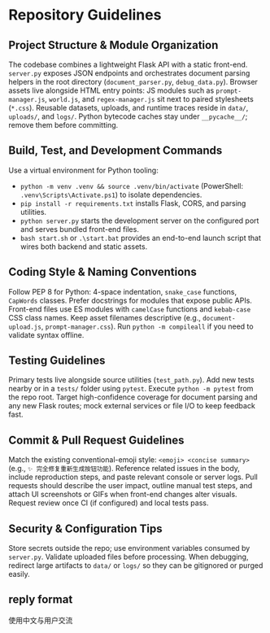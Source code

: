 ﻿# Repository Guidelines

## Project Structure & Module Organization
The codebase combines a lightweight Flask API with a static front-end. `server.py` exposes JSON endpoints and orchestrates document parsing helpers in the root directory (`document_parser.py`, `debug_data.py`). Browser assets live alongside HTML entry points: JS modules such as `prompt-manager.js`, `world.js`, and `regex-manager.js` sit next to paired stylesheets (`*.css`). Reusable datasets, uploads, and runtime traces reside in `data/`, `uploads/`, and `logs/`. Python bytecode caches stay under `__pycache__/`; remove them before committing.

## Build, Test, and Development Commands
Use a virtual environment for Python tooling:
- `python -m venv .venv && source .venv/bin/activate` (PowerShell: `.venv\Scripts\Activate.ps1`) to isolate dependencies.
- `pip install -r requirements.txt` installs Flask, CORS, and parsing utilities.
- `python server.py` starts the development server on the configured port and serves bundled front-end files.
- `bash start.sh` or `.\start.bat` provides an end-to-end launch script that wires both backend and static assets.

## Coding Style & Naming Conventions
Follow PEP 8 for Python: 4-space indentation, `snake_case` functions, `CapWords` classes. Prefer docstrings for modules that expose public APIs. Front-end files use ES modules with `camelCase` functions and `kebab-case` CSS class names. Keep asset filenames descriptive (e.g., `document-upload.js`, `prompt-manager.css`). Run `python -m compileall` if you need to validate syntax offline.

## Testing Guidelines
Primary tests live alongside source utilities (`test_path.py`). Add new tests nearby or in a `tests/` folder using `pytest`. Execute `python -m pytest` from the repo root. Target high-confidence coverage for document parsing and any new Flask routes; mock external services or file I/O to keep feedback fast.

## Commit & Pull Request Guidelines
Match the existing conventional-emoji style: `<emoji> <concise summary>` (e.g., `✨ 完全修复重新生成按钮功能`). Reference related issues in the body, include reproduction steps, and paste relevant console or server logs. Pull requests should describe the user impact, outline manual test steps, and attach UI screenshots or GIFs when front-end changes alter visuals. Request review once CI (if configured) and local tests pass.

## Security & Configuration Tips
Store secrets outside the repo; use environment variables consumed by `server.py`. Validate uploaded files before processing. When debugging, redirect large artifacts to `data/` or `logs/` so they can be gitignored or purged easily.

## reply format
使用中文与用户交流
